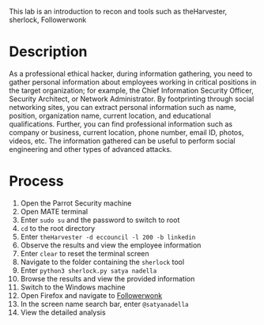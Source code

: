 This lab is an introduction to recon and tools such as theHarvester, sherlock, Followerwonk

# Description
As a professional ethical hacker, during information gathering, you need to gather personal information about employees working in critical positions in the target organization; for example, the Chief Information Security Officer, Security Architect, or Network Administrator. By footprinting through social networking sites, you can extract personal information such as name, position, organization name, current location, and educational qualifications. Further, you can find professional information such as company or business, current location, phone number, email ID, photos, videos, etc. The information gathered can be useful to perform social engineering and other types of advanced attacks.

# Process
1. Open the Parrot Security machine
2. Open MATE terminal
3. Enter `sudo su` and the password to switch to root
4. `cd` to the root directory
5. Enter `theHarvester -d eccouncil -l 200 -b linkedin`
6. Observe the results and view the employee information
7. Enter `clear` to reset the terminal screen
8. Navigate to the folder containing the `sherlock` tool
9. Enter `python3 sherlock.py satya nadella`
10. Browse the results and view the provided information
11. Switch to the Windows machine
12. Open Firefox and navigate to [Followerwonk](https://followerwonk.com/analyze)
13. In the screen name search bar, enter `@satyanadella`
14. View the detailed analysis